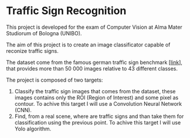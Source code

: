 # Traffic Sign Recognition
This project is developed for the exam of Computer Vision at Alma Mater Studiorum of Bologna (UNIBO).

The aim of this project is to create an image classificator capable of reconize traffic signs. 

The dataset come from the famous german traffic sign benchmark [[link](http://benchmark.ini.rub.de/)], that provides more than 50 000 images relative to 43 different classes.

The project is composed of two targets:

1) Classify the traffic sign images that comes from the dataset, these images contains only the ROI (Region of Interest) and some pixel as contour. To achive this target I will use a Convolution Neural Network (CNN).
2) Find, from a real scene, where are traffic signs and than take them for classification using the previous point. To achive this target I will use Yolo algorithm.